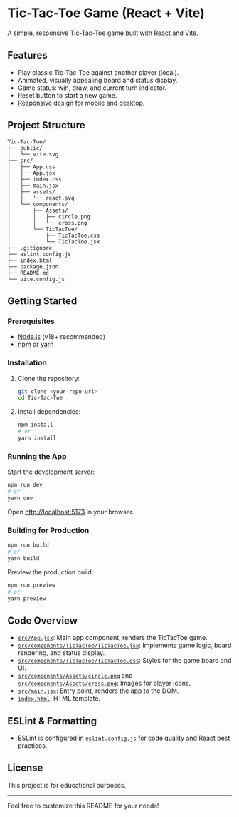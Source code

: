 # Tic-Tac-Toe Game (React + Vite)

A simple, responsive Tic-Tac-Toe game built with React and Vite.

## Features

- Play classic Tic-Tac-Toe against another player (local).
- Animated, visually appealing board and status display.
- Game status: win, draw, and current turn indicator.
- Reset button to start a new game.
- Responsive design for mobile and desktop.

## Project Structure

```
Tic-Tac-Toe/
├── public/
│   └── vite.svg
├── src/
│   ├── App.css
│   ├── App.jsx
│   ├── index.css
│   ├── main.jsx
│   ├── assets/
│   │   └── react.svg
│   └── components/
│       ├── Assets/
│       │   ├── circle.png
│       │   └── cross.png
│       └── TicTacToe/
│           ├── TicTacToe.css
│           └── TicTacToe.jsx
├── .gitignore
├── eslint.config.js
├── index.html
├── package.json
├── README.md
└── vite.config.js
```

## Getting Started

### Prerequisites

- [Node.js](https://nodejs.org/) (v18+ recommended)
- [npm](https://www.npmjs.com/) or [yarn](https://yarnpkg.com/)

### Installation

1. Clone the repository:
   ```sh
   git clone <your-repo-url>
   cd Tic-Tac-Toe
   ```

2. Install dependencies:
   ```sh
   npm install
   # or
   yarn install
   ```

### Running the App

Start the development server:

```sh
npm run dev
# or
yarn dev
```

Open [http://localhost:5173](http://localhost:5173) in your browser.

### Building for Production

```sh
npm run build
# or
yarn build
```

Preview the production build:

```sh
npm run preview
# or
yarn preview
```

## Code Overview

- [`src/App.jsx`](src/App.jsx): Main app component, renders the TicTacToe game.
- [`src/components/TicTacToe/TicTacToe.jsx`](src/components/TicTacToe/TicTacToe.jsx): Implements game logic, board rendering, and status display.
- [`src/components/TicTacToe/TicTacToe.css`](src/components/TicTacToe/TicTacToe.css): Styles for the game board and UI.
- [`src/components/Assets/circle.png`](src/components/Assets/circle.png) and [`src/components/Assets/cross.png`](src/components/Assets/cross.png): Images for player icons.
- [`src/main.jsx`](src/main.jsx): Entry point, renders the app to the DOM.
- [`index.html`](index.html): HTML template.

## ESLint & Formatting

- ESLint is configured in [`eslint.config.js`](eslint.config.js) for code quality and React best practices.

## License

This project is for educational purposes.

---

Feel free to customize this README for your needs!